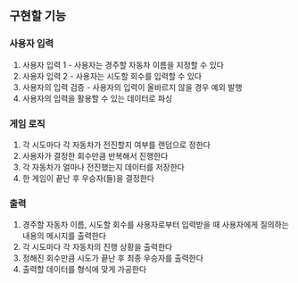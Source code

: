 ## 구현할 기능
### 사용자 입력
1. 사용자 입력 1 - 사용자는 경주할 자동차 이름을 지정할 수 있다
2. 사용자 입력 2 - 사용자는 시도할 회수를 입력할 수 있다
3. 사용자의 입력 검증 - 사용자의 입력이 올바르지 않을 경우 예외 발행
4. 사용자의 입력을 활용할 수 있는 데이터로 파싱

### 게임 로직
1. 각 시도마다 각 자동차가 전진할지 여부를 랜덤으로 정한다
2. 사용자가 결정한 회수만큼 반복해서 진행한다
3. 각 자동차가 얼마나 전진했는지 데이터를 저장한다
4. 한 게임이 끝난 후 우승자(들)을 결정한다

### 출력
1. 경주할 자동차 이름, 시도할 회수를 사용자로부터 입력받을 때 사용자에게 질의하는 내용의 메시지를 출력한다
2. 각 시도마다 각 자동차의 진행 상황을 출력한다
3. 정해진 회수만큼 시도가 끝난 후 최종 우승자를 출력한다
4. 출력할 데이터를 형식에 맞게 가공한다